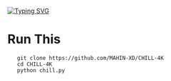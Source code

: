 [![Typing SVG](https://readme-typing-svg.herokuapp.com?color=%23F70B10&size=27&lines=This+Tools+Is+Free;This+Tools+is+Fire;Thanks+Everyone+Take+Love)](https://git.io/typing-svg)

# Run This
       git clone https://github.com/MAHIN-XD/CHILL-4K
       cd CHILL-4K
       python chill.py

